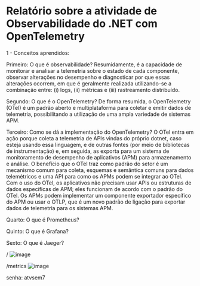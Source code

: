 # Relatório sobre a atividade de Observabilidade do .NET com OpenTelemetry

1 - Conceitos aprendidos:

Primeiro: O que é observabilidade?
Resumidamente, é a capacidade de monitorar e analisar a telemetria sobre o estado de cada componente, observar alterações no desempenho e diagnosticar por que essas alterações ocorrem, em que é geralmente realizada utilizando-se a combinação entre: (i) logs, (ii) métricas e (iii) rastreamento distribuído.

Segundo: O que é o OpenTelemetry?
De forma resumida, o OpenTelemetry (OTel) é um padrão aberto e multiplataforma para coletar e emitir dados de telemetria, possibilitando a utilização de uma ampla variedade de sistemas APM.

Terceiro: Como se dá a implementação do OpenTelemetry?
O OTel entra em ação porque coleta a telemetria de APIs vindas do próprio dotnet, caso esteja usando essa linguagem, e de outras fontes (por meio de bibliotecas de instrumentação) e, em seguida, as exporta para um sistema de monitoramento de desempenho de aplicativos (APM) para armazenamento e análise. O benefício que o OTel traz como padrão do setor é um mecanismo comum para coleta, esquemas e semântica comuns para dados telemétricos e uma API para como os APMs podem se integrar ao OTel. Com o uso do OTel, os aplicativos não precisam usar APIs ou estruturas de dados específicas de APM; eles funcionam de acordo com o padrão do OTel. Os APMs podem implementar um componente exportador específico do APM ou usar o OTLP, que é um novo padrão de ligação para exportar dados de telemetria para os sistemas APM.

Quarto: O que é Prometheus?

Quinto: O que é Grafana?

Sexto: O que é Jaeger?

/
![image](https://github.com/yveslevi/metricas-atv/assets/98428867/540278e4-3d36-4088-a4fa-2625f0349575)

/metrics
![image](https://github.com/yveslevi/metricas-atv/assets/98428867/0bf43973-2a41-4a6c-ba7a-45dc613599d0)


senha: atvsem7
